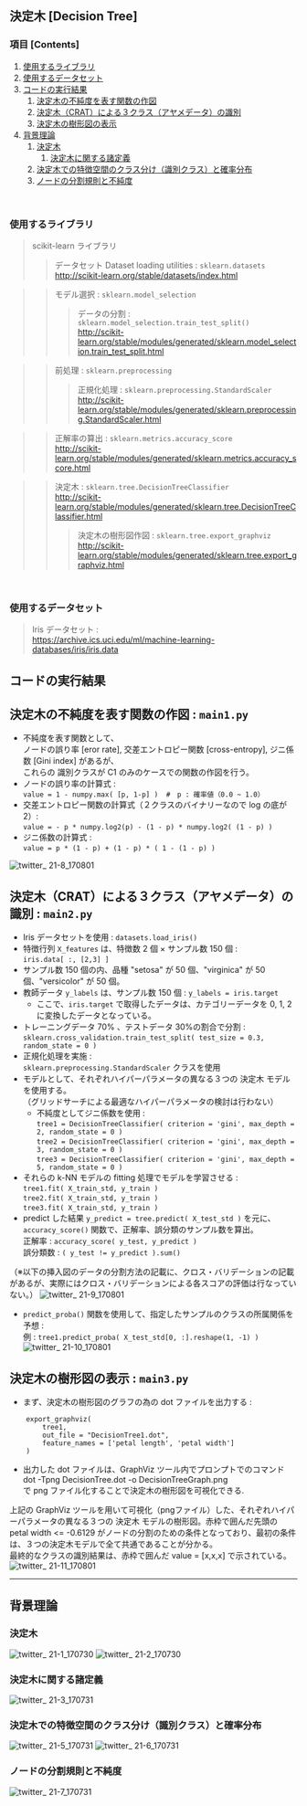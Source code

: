 ## 決定木 [Decision Tree]

### 項目 [Contents]

1. [使用するライブラリ](#使用するライブラリ)
1. [使用するデータセット](#使用するデータセット)
1. [コードの実行結果](#コードの実行結果)
    1. [決定木の不純度を表す関数の作図](#決定木の不純度を表す関数の作図)
    1. [決定木（CRAT）による３クラス（アヤメデータ）の識別](#決定木（CRAT）による３クラス（アヤメデータ）の識別)
    1. [決定木の樹形図の表示](#決定木の表示)
1. [背景理論](#背景理論)
    1. [決定木](#決定木)
        1. [決定木に関する諸定義](#決定木に関する諸定義)
    1. [決定木での特徴空間のクラス分け（識別クラス）と確率分布](#決定木での特徴空間のクラス分け（識別クラス）と確率分布)
    1. [ノードの分割規則と不純度](#ノードの分割規則と不純度)

</br>

<a name="#使用するライブラリ"></a>

### 使用するライブラリ

> scikit-learn ライブラリ </br>
>> データセット Dataset loading utilities : `sklearn.datasets`</br>
>> http://scikit-learn.org/stable/datasets/index.html </br>

>> モデル選択 : `sklearn.model_selection` </br>
>>> データの分割 : `sklearn.model_selection.train_test_split()`</br>
http://scikit-learn.org/stable/modules/generated/sklearn.model_selection.train_test_split.html</br>

>> 前処理 : `sklearn.preprocessing` </br>
>>> 正規化処理 :  `sklearn.preprocessing.StandardScaler`</br>
http://scikit-learn.org/stable/modules/generated/sklearn.preprocessing.StandardScaler.html </br>

>> 正解率の算出 : `sklearn.metrics.accuracy_score` </br>
http://scikit-learn.org/stable/modules/generated/sklearn.metrics.accuracy_score.html </br>

>> 決定木 : `sklearn.tree.DecisionTreeClassifier` </br>
http://scikit-learn.org/stable/modules/generated/sklearn.tree.DecisionTreeClassifier.html</br>
>>> 決定木の樹形図作図 : `sklearn.tree.export_graphviz`</br>
http://scikit-learn.org/stable/modules/generated/sklearn.tree.export_graphviz.html


</br>

<a name="#使用するデータセット"></a>

### 使用するデータセット

> Iris データセット : </br>
> https://archive.ics.uci.edu/ml/machine-learning-databases/iris/iris.data

<a name="#コードの実行結果"></a>

## コードの実行結果

<a name="#決定木の不純度を表す関数の作図"></a>

## 決定木の不純度を表す関数の作図 : `main1.py`
- 不純度を表す関数として、</br>ノードの誤り率 [eror rate], 交差エントロピー関数 [cross-entropy], ジニ係数 [Gini index] があるが、</br>これらの 識別クラスが C1 のみのケースでの関数の作図を行う。
- ノードの誤り率の計算式 : </br>
`value = 1 - numpy.max( [p, 1-p] )  #　p : 確率値（0.0 ~ 1.0）`
- 交差エントロピー関数の計算式（２クラスのバイナリーなので log の底が 2）: </br>
`value = - p * numpy.log2(p) - (1 - p) * numpy.log2( (1 - p) )`
- ジニ係数の計算式 : </br>
`value = p * (1 - p) + (1 - p) * ( 1 - (1 - p) )`

![twitter_ 21-8_170801](https://user-images.githubusercontent.com/25688193/28808317-e178537e-76b5-11e7-8358-986a433a532a.png)

<a name="#決定木（CRAT）による３クラス（アヤメデータ）の識別"></a>

## 決定木（CRAT）による３クラス（アヤメデータ）の識別 : `main2.py`
- Iris データセットを使用 : `datasets.load_iris()`
- 特徴行列 `X_features` は、特徴数 2 個 × サンプル数 150 個 :</br> `iris.data[ :, [2,3] ]`
- サンプル数 150 個の内、品種 "setosa" が 50 個、"virginica" が 50 個、"versicolor" が 50 個。
- 教師データ `y_labels` は、サンプル数 150 個 : `y_labels = iris.target`
    - ここで、`iris.target` で取得したデータは、カテゴリーデータを 0, 1, 2 に変換したデータとなっている。
- トレーニングデータ 70% 、テストデータ 30%の割合で分割 : </br>`sklearn.cross_validation.train_test_split( test_size = 0.3, random_state = 0 )`
- 正規化処理を実施 : </br> 
`sklearn.preprocessing.StandardScaler` クラスを使用 
- モデルとして、それぞれハイパーパラメータの異なる３つの 決定木 モデルを使用する。</br>
（グリッドサーチによる最適なハイパーパラメータの検討は行わない）</br>
    - 不純度としてジニ係数を使用 : </br>
`tree1 = DecisionTreeClassifier( criterion = 'gini', max_depth = 2, random_state = 0 )`</br>
`tree2 = DecisionTreeClassifier( criterion = 'gini', max_depth = 3, random_state = 0 )`</br>
`tree3 = DecisionTreeClassifier( criterion = 'gini', max_depth = 5, random_state = 0 )`</br>
- それらの k-NN モデルの fitting 処理でモデルを学習させる :</br>
`tree1.fit( X_train_std, y_train )`</br>
`tree2.fit( X_train_std, y_train )`</br>
`tree3.fit( X_train_std, y_train )`</br>
- predict した結果 `y_predict = tree.predict( X_test_std )` を元に、`accuracy_score()` 関数で、正解率、誤分類のサンプル数を算出。</br>
正解率 : `accuracy_score( y_test, y_predict )`</br>
誤分類数 : `( y_test != y_predict ).sum()`

（※以下の挿入図のデータの分割方法の記載に、クロス・バリデーションの記載があるが、実際にはクロス・バリデーションによる各スコアの評価は行なっていない。）
![twitter_ 21-9_170801](https://user-images.githubusercontent.com/25688193/28813700-649d371e-76d5-11e7-9044-1e841481367e.png)
- `predict_proba()` 関数を使用して、指定したサンプルのクラスの所属関係を予想 : </br>
例 : `tree1.predict_proba( X_test_std[0, :].reshape(1, -1) )`
![twitter_ 21-10_170801](https://user-images.githubusercontent.com/25688193/28819004-cc4a33a0-76e7-11e7-8816-b8f4bd2b31ac.png)

<a name="#決定木の樹形図の表示"></a>

## 決定木の樹形図の表示 : `main3.py`
- まず、決定木の樹形図のグラフの為の dot ファイルを出力する : </br>
```
    export_graphviz( 
        tree1, 
        out_file = "DecisionTree1.dot", 
        feature_names = ['petal length', 'petal width'] 
    )
```
- 出力した dot ファイルは、GraphViz ツール内でプロンプトでのコマンド</br>
dot -Tpng DecisionTree.dot -o DecisionTreeGraph.png</br>
で png ファイル化することで決定木の樹形図を可視化できる.

上記の GraphViz ツールを用いて可視化（pngファイル）した、それぞれハイパーパラメータの異なる３つの 決定木 モデルの樹形図。赤枠で囲んだ先頭の petal width <= -0.6129 がノードの分割のための条件となっており、最初の条件は、３つの決定木モデルで全て共通であることが分かる。</br>
最終的なクラスの識別結果は、赤枠で囲んだ value = [x,x,x] で示されている。
![twitter_ 21-11_170801](https://user-images.githubusercontent.com/25688193/28819013-cf690e94-76e7-11e7-86cd-ef445a17d7ce.png)


---

<a name="#背景理論"></a>

## 背景理論

<a name="#決定木"></a>

### 決定木

![twitter_ 21-1_170730](https://user-images.githubusercontent.com/25688193/28753082-4ad10f58-7569-11e7-82b3-8adfae7e562c.png)
![twitter_ 21-2_170730](https://user-images.githubusercontent.com/25688193/28753081-4acca2ba-7569-11e7-9a06-33e59c20fb66.png)

<a name="#決定木に関する諸定義"></a>

### 決定木に関する諸定義
![twitter_ 21-3_170731](https://user-images.githubusercontent.com/25688193/28761658-3b50e77e-75eb-11e7-99bf-fbfe15554aa0.png)

<a name="#決定木での特徴空間のクラス分け（識別クラス）と確率分布"></a>

### 決定木での特徴空間のクラス分け（識別クラス）と確率分布
![twitter_ 21-5_170731](https://user-images.githubusercontent.com/25688193/28761659-3b797ed2-75eb-11e7-8c22-9509530bc773.png)
![twitter_ 21-6_170731](https://user-images.githubusercontent.com/25688193/28770902-d6b289ae-761b-11e7-9634-58c09410b7ed.png)

<a name="#ノードの分割規則と不純度"></a>

### ノードの分割規則と不純度
![twitter_ 21-7_170731](https://user-images.githubusercontent.com/25688193/28786076-10325ff6-7653-11e7-99a6-f701b6deda43.png)
